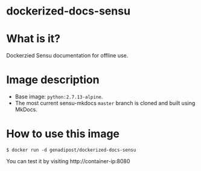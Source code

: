 # dockerized-docs-sensu

# What is it?
Dockerzied Sensu documentation for offline use.

# Image description
- Base image: `python:2.7.13-alpine`.
- The most current sensu-mkdocs `master` branch is cloned and built using MkDocs.

# How to use this image

```console
$ docker run -d genadipost/dockerized-docs-sensu

```

You can test it by visiting http://container-ip:8080
